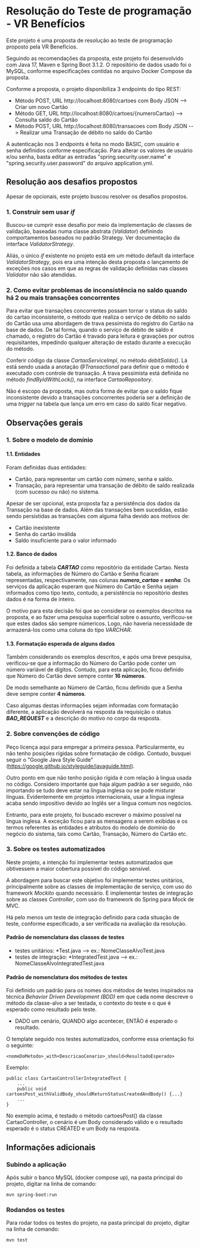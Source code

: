 # Resolução do Teste de programação - VR Benefícios

Este projeto é uma proposta de resolução ao teste de programação proposto pela VR Benefícios.

Seguindo as recomendações da proposta, este projeto foi desenvolvido com Java 17, Maven e Spring Boot 3.1.2. O repositório de dados usado foi o MySQL, conforme especificações contidas no arquivo Docker Compose da proposta.

Conforme a proposta, o projeto disponibiliza 3 endpoints do tipo REST:
* Método POST, URL http://localhost:8080/cartoes com Body JSON --> Criar um novo Cartão
* Método GET, URL http://localhost:8080/cartoes/{numeroCartao} --> Consulta saldo do Cartão
* Método POST, URL http://localhost:8080/transacoes com Body JSON --> Realizar uma Transação de débito no saldo do Cartão

A autenticação nos 3 endpoints é feita no modo BASIC, com usuário e senha definidos conforme especificação. Para alterar os valores de usuário e/ou senha, basta editar as entradas "spring.security.user.name" e "spring.security.user.password" do arquivo application.yml.

## Resolução aos desafios propostos

Apesar de opcionais, este projeto buscou resolver os desafios propostos.

### 1. Construir sem usar *if*

Buscou-se cumprir esse desafio por meio da implementação de classes de validação, baseadas numa classe abstrata (*Validator*) definindo comportamentos baseados no padrão Strategy. Ver documentação da interface *ValidatorStrategy*.

Aliás, o único *if* existente no projeto está em um método default da interface *ValidatorStrategy*, pois era uma intenção desta proposta o lançamento de exceções nos casos em que as regras de validação definidas nas classes *Validator* não são atendidas.

### 2. Como evitar problemas de inconsistência no saldo quando há 2 ou mais transações concorrentes

Para evitar que transações concorrentes possam tornar o status do saldo do cartao inconsistente, o método que realiza o serviço de débito no saldo do Cartão usa uma abordagem de trava pessimista do registro do Cartão na base de dados. De tal forma, quando o serviço de débito de saldo é chamado, o registro do Cartão é travado para leitura e gravações por outros requisitantes, impedindo qualquer alteração de estado durante a execução do método.

Conferir código da classe *CartaoServiceImpl*, no método *debitSaldo()*. Lá está sendo usada a anotação *@Transactional* para definir que o método é executado com controle de transação. A trava pessimista está definida no método *findByIdWithLock()*, na interface *CartaoRepository*. 

Não é escopo da proposta, mas outra forma de evitar que o saldo fique inconsistente devido a transações concorrentes poderia ser a definição de uma *trigger* na tabela que lança um erro em caso do saldo ficar negativo.

## Observações gerais

### 1. Sobre o modelo de domínio

#### 1.1. Entidades
Foram definidas duas entidades:
* Cartão, para representar um cartão com número, senha e saldo.
* Transação, para representar uma transação de débito de saldo realizada (com sucesso ou não) no sistema.

Apesar de ser opcional, esta proposta faz a persistência dos dados da Transação na base de dados. Além das transações bem sucedidas, estão sendo persistidas as transações com alguma falha devido aos motivos de:
* Cartão inexistente
* Senha do cartão inválida
* Saldo insuficiente para o valor informado

#### 1.2. Banco de dados
Foi definida a tabela ***CARTAO*** como repositório da entidade Cartao. Nesta tabela, as informações de Número do Cartão e Senha ficaram representadas, respectivamente, nas colunas ***numero_cartao*** e ***senha***. Os serviços da aplicação esperam que Número do Cartão e Senha sejam informados como tipo texto, contudo, a persistência no repositório destes dados é na forma de inteiro. 

O motivo para esta decisão foi que ao considerar os exemplos descritos na proposta, e ao fazer uma pesquisa superficial sobre o assunto, verificou-se que estes dados são sempre númericos. Logo, não haveria necessidade de armazená-los como uma coluna do tipo *VARCHAR*.   

#### 1.3. Formatação esperada de alguns dados
Também considerando os exemplos descritos, e após uma breve pesquisa, verificou-se que a informação do Número do Cartão pode conter um número variável de dígitos. Contudo, para esta aplicação, ficou definido que Número do Cartão deve sempre conter **16 números**.

De modo semelhante ao Número de Cartão, ficou definido que a Senha deve sempre conter **4 números**.

Caso algumas destas informações sejam informadas com formatação diferente, a aplicação devolverá na resposta da requisição o status ***BAD_REQUEST*** e a descrição do motivo no corpo da resposta.

### 2. Sobre convenções de código

Peço licença aqui para empregar a primeira pessoa. Particularmente, eu não tenho posições rígidas sobre formatação de código. Contudo, busquei seguir o "Google Java Style Guide" (https://google.github.io/styleguide/javaguide.html).

Outro ponto em que não tenho posição rígida é com relação à lingua usada no código. Considero importante que haja algum padrão a ser seguido, não importando se tudo deve estar na língua inglesa ou se pode misturar línguas. Evidentemente em projetos internacionais, usar a língua inglesa acaba sendo impositivo devido ao Inglês ser a língua comum nos negócios.

Entranto, para este projeto, foi buscado escrever o máximo possível na língua inglesa. A exceção ficou para as mensagens a serem exibidas e os termos referentes às entidades e atributos do modelo de domínio do negócio do sistema, tais como Cartão, Transação, Número do Cartão etc.

### 3. Sobre os testes automatizados

Neste projeto, a intenção foi implementar testes automatizados que obtivessem a maior cobertura possível do código sensível.

A abordagem para buscar este objetivo foi implementar testes unitários, principalmente sobre as classes de implementação de serviço, com uso do framework *Mockito* quando necessário. E implementar testes de integração sobre as classes *Controller*, com uso do framework do Spring para Mock de MVC.

Há pelo menos um teste de integração definido para cada situação de teste, conforme especificado, a ser verificada na avaliação da resolução.

#### Padrão de nomenclatura das classes de testes
* testes unitários: *Test.java -->  ex.: NomeClasseAlvoTest.java
* testes de integração: *IntegratedTest.java --> ex.: NomeClasseAlvoIntegratedTest.java

#### Padrão de nomenclatura dos métodos de testes

Foi definido um padrão para os nomes dos métodos de testes inspirados na técnica *Behavior Driven Development (BDD)* em que cada nome descreve o método da classe-alvo a ser testada, o contexto do teste e o que é esperado como resultado pelo teste.

- DADO um cenário, QUANDO algo acontecer, ENTÃO é esperado o resultado.

O template seguido nos testes automatizados, conforme essa orientação foi o seguinte:
```
<nomeDoMetodo>_with<DescricaoCenario>_should<ResultadoEsperado>
```

Exemplo:
```
public class CartaoControllerIntegratedTest {
    ...
    public void cartoesPost_withValidBody_shouldReturnStatusCreatedAndBody() {...}
    ...
}
```

No exemplo acima, é testado o método cartoesPost() da classe CartaoController, o cenário é um Body considerado válido e o resultado esperado é o status CREATED e um Body na resposta.

## Informações adicionais

### Subindo a aplicação

Após subir o banco MySQL (docker compose up), na pasta principal do projeto, digitar na linha de comando:
```
mvn spring-boot:run
```

### Rodandos os testes

Para rodar todos os testes do projeto, na pasta principal do projeto, digitar na linha de comando:
```
mvn test
```

